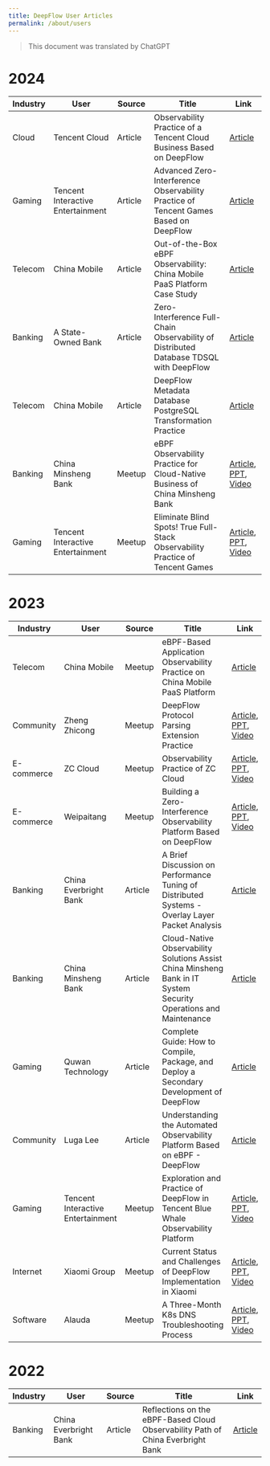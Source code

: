 ```yaml
---
title: DeepFlow User Articles
permalink: /about/users
---
```


> This document was translated by ChatGPT

# 2024

| Industry | User                              | Source  | Title                                                                                  | Link                                                                                                                                                                                                                                                    |
| -------- | --------------------------------- | ------- | -------------------------------------------------------------------------------------- | ------------------------------------------------------------------------------------------------------------------------------------------------------------------------------------------------------------------------------------------------------- |
| Cloud    | Tencent Cloud                     | Article | Observability Practice of a Tencent Cloud Business Based on DeepFlow                   | [Article](https://mp.weixin.qq.com/s/57e3dAvN9gYcwWGjt-BMbw)                                                                                                                                                                                            |
| Gaming   | Tencent Interactive Entertainment | Article | Advanced Zero-Interference Observability Practice of Tencent Games Based on DeepFlow   | [Article](https://mp.weixin.qq.com/s/6v5jPLSMD1SZJITIKvHpWA)                                                                                                                                                                                            |
| Telecom  | China Mobile                      | Article | Out-of-the-Box eBPF Observability: China Mobile PaaS Platform Case Study               | [Article](https://mp.weixin.qq.com/s/Byb_PJ7hlUAeTotAamgqRA)                                                                                                                                                                                            |
| Banking  | A State-Owned Bank                | Article | Zero-Interference Full-Chain Observability of Distributed Database TDSQL with DeepFlow | [Article](https://mp.weixin.qq.com/s/IJntZDqBpLOWP2-JGY6Hmw)                                                                                                                                                                                            |
| Telecom  | China Mobile                      | Article | DeepFlow Metadata Database PostgreSQL Transformation Practice                          | [Article](https://mp.weixin.qq.com/s/1_8939kNHZjqrABB9nlzBg)                                                                                                                                                                                            |
| Banking  | China Minsheng Bank               | Meetup  | eBPF Observability Practice for Cloud-Native Business of China Minsheng Bank           | [Article](https://mp.weixin.qq.com/s/9XctB-EPqOPSbK1YL2JzlQ), [PPT](https://yunshan-guangzhou.oss-cn-beijing.aliyuncs.com/yunshan-ticket/pdf/ebae4e2d4d0ea71c28228c5e0dbb8f23_20231225162831.pdf), [Video](https://www.bilibili.com/video/BV1ag4y1C7DD) |
| Gaming   | Tencent Interactive Entertainment | Meetup  | Eliminate Blind Spots! True Full-Stack Observability Practice of Tencent Games         | [Article](https://mp.weixin.qq.com/s/vzRebv7TMrrRi8TUV9qj5A), [PPT](http://yunshan-guangzhou.oss-cn-beijing.aliyuncs.com/yunshan-ticket/pdf/580f8117457f0e2bbc2f3818f7d42300_20231225162841.pdf), [Video](https://www.bilibili.com/video/BV1ku4y1K7PF)  |

# 2023

| Industry   | User                              | Source  | Title                                                                                                            | Link                                                                                                                                                                                                                                                   |
| ---------- | --------------------------------- | ------- | ---------------------------------------------------------------------------------------------------------------- | ------------------------------------------------------------------------------------------------------------------------------------------------------------------------------------------------------------------------------------------------------ |
| Telecom    | China Mobile                      | Meetup  | eBPF-Based Application Observability Practice on China Mobile PaaS Platform                                      | [Article](https://mp.weixin.qq.com/s/ACS4AXFUk0uCXAsVTBi2SQ)                                                                                                                                                                                           |
| Community  | Zheng Zhicong                     | Meetup  | DeepFlow Protocol Parsing Extension Practice                                                                     | [Article](https://mp.weixin.qq.com/s/GvUwamT-1VYHZQW34JBdow), [PPT](http://yunshan-guangzhou.oss-cn-beijing.aliyuncs.com/yunshan-ticket/pdf/50259d1f763207ff241a31b17231b871_20231201173751.pdf), [Video](https://www.bilibili.com/video/BV1pc411q7WH) |
| E-commerce | ZC Cloud                          | Meetup  | Observability Practice of ZC Cloud                                                                               | [Article](https://mp.weixin.qq.com/s/P_r1LQ3HerYNBYPZPClc2g), [PPT](http://yunshan-guangzhou.oss-cn-beijing.aliyuncs.com/yunshan-ticket/pdf/7698944121a1ce331c35428be49c2975_20230921103323.pdf), [Video](https://www.bilibili.com/video/BV1Sw411e7zC) |
| E-commerce | Weipaitang                        | Meetup  | Building a Zero-Interference Observability Platform Based on DeepFlow                                            | [Article](https://mp.weixin.qq.com/s/P1tsmFW_9poIScxXCdOlLg), [PPT](http://yunshan-guangzhou.oss-cn-beijing.aliyuncs.com/yunshan-ticket/pdf/ab5c0568c000db0d0669c8c6a59c3551_20230921103335.pdf), [Video](https://www.bilibili.com/video/BV1zH4y1S7zG) |
| Banking    | China Everbright Bank             | Article | A Brief Discussion on Performance Tuning of Distributed Systems - Overlay Layer Packet Analysis                  | [Article](https://mp.weixin.qq.com/s/aXwH6IIjCwZYHHqtqP2NSQ)                                                                                                                                                                                           |
| Banking    | China Minsheng Bank               | Article | Cloud-Native Observability Solutions Assist China Minsheng Bank in IT System Security Operations and Maintenance | [Article](https://mp.weixin.qq.com/s/rcCSDZfauhDdRD32hf5oxw)                                                                                                                                                                                           |
| Gaming     | Quwan Technology                  | Article | Complete Guide: How to Compile, Package, and Deploy a Secondary Development of DeepFlow                          | [Article](https://mp.weixin.qq.com/s/-jWYq2rTRaTueuN0sAb3lA)                                                                                                                                                                                           |
| Community  | Luga Lee                          | Article | Understanding the Automated Observability Platform Based on eBPF - DeepFlow                                      | [Article](https://mp.weixin.qq.com/s/vkHsvoxJ6Ep-githtJAv7g)                                                                                                                                                                                           |
| Gaming     | Tencent Interactive Entertainment | Meetup  | Exploration and Practice of DeepFlow in Tencent Blue Whale Observability Platform                                | [Article](https://www.infoq.cn/article/raua40qhu5ejhmqb0mf3), [PPT](http://yunshan-guangzhou.oss-cn-beijing.aliyuncs.com/yunshan-ticket/pdf/1de79730a61f2f03dce9890862733cf4_20231031154518.pdf), [Video](https://www.bilibili.com/video/BV1o14y1S7iy) |
| Internet   | Xiaomi Group                      | Meetup  | Current Status and Challenges of DeepFlow Implementation in Xiaomi                                               | [Article](https://mp.weixin.qq.com/s/0WMIdy1SoTYRTkU2e-PprQ), [PPT](http://yunshan-guangzhou.oss-cn-beijing.aliyuncs.com/yunshan-ticket/pdf/a1ee4bcf5678dbd276353f4b59f4aeff_20231031154555.pdf), [Video](https://www.bilibili.com/video/BV12u411h7bn) |
| Software   | Alauda                            | Meetup  | A Three-Month K8s DNS Troubleshooting Process                                                                    | [Article](https://mp.weixin.qq.com/s/dDfckiTaALmFYHL6Tes_SA), [PPT](http://yunshan-guangzhou.oss-cn-beijing.aliyuncs.com/yunshan-ticket/pdf/ff69a942735788d654ba3b7d5acc24c6_20231031154454.pdf), [Video](https://www.bilibili.com/video/BV13X4y147UN) |

# 2022

| Industry | User                  | Source  | Title                                                                           | Link                                                         |
| -------- | --------------------- | ------- | ------------------------------------------------------------------------------- | ------------------------------------------------------------ |
| Banking  | China Everbright Bank | Article | Reflections on the eBPF-Based Cloud Observability Path of China Everbright Bank | [Article](https://mp.weixin.qq.com/s/7GVplyh_pspcJ7c9qmfyOg) |
